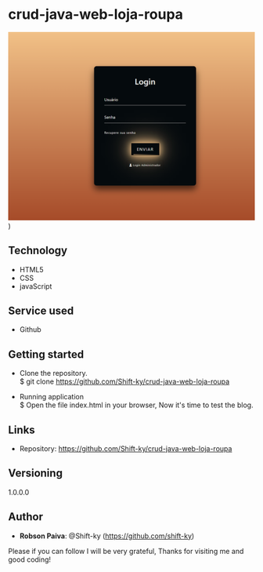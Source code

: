 # crud-java-web-loja-roupa


![image](https://github.com/Shift-ky/imagens/blob/main/sites-pequenos/Captura%20de%20tela_20221204_092331.png?raw=true))

## Technology
* HTML5
* CSS
* javaScript

## Service used
* Github

## Getting started
* Clone the repository. <br>
$ git clone https://github.com/Shift-ky/crud-java-web-loja-roupa

* Running application <br>
$  Open the file index.html in your browser, Now it's time to test the blog.

## Links

* Repository: https://github.com/Shift-ky/crud-java-web-loja-roupa

## Versioning
1.0.0.0

## Author
* <Strong>Robson Paiva</strong>: @Shift-ky (https://github.com/shift-ky)


Please if you can follow I will be very grateful, Thanks for visiting me and good coding!
